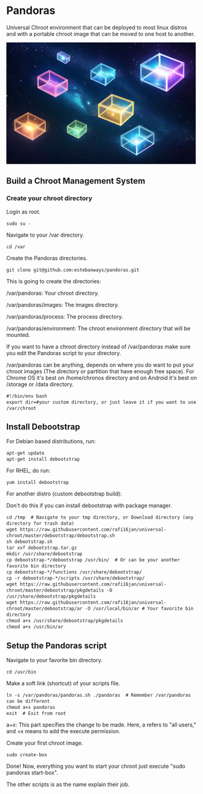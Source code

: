 # Pandoras

Universal Chroot environment that can be deployed to most linux distros and with a portable chroot image that can be moved to one host to another.

<img alt="sword-vim" src="./images/pandoras.jpg?raw=true" width="500" height="320" />

## Build a Chroot Management System

### Create your chroot directory

Login as root.

```shell
sudo su -
```

Navigate to your /var directory.

```shell
cd /var
```

Create the Pandoras directories.

```
git clone git@github.com:estebanways/pandoras.git
```

This is going to create the directories:

/var/pandoras: Your chroot directory.

/var/pandoras/images: The images directory.

/var/pandoras/process: The process directory.

/var/pandoras/environment: The chroot environment directory that will be mounted.

If you want to have a chroot directory instead of /var/pandoras make sure you edit the Pandoras script to your directory.

/var/pandoras can be anything, depends on where you do want to put your chroot images (The directory or partition that have enough free space). For Chrome OS it's best on /home/chronos directory and on Android it's best on /storage or /data directory.

```shell
#!/bin/env bash
export dir=#your custom directory, or just leave it if you want to use /var/chroot
```

## Install Debootstrap

For Debian based distributions, run:

```shell
apt-get update
apt-get install debootstrap
```

For RHEL, do run:

```shell
yum install debootstrap
```

For another distro (custom debootstrap build):

Don't do this if you can install debootstrap with package manager.

```shell
cd /tmp  # Navigate to your tmp directory, or Download directory (any directory for trash data)
wget https://raw.githubusercontent.com/rafi16jan/universal-chroot/master/debootstrap/debootstrap.sh
sh debootstrap.sh
tar xvf debootstrap.tar.gz
mkdir /usr/share/debootstrap
cp debootstrap-*/debootstrap /usr/bin/  # Or can be your another favorite bin directory
cp debootstrap-*/functions /usr/share/debootstrap/
cp -r debootstrap-*/scripts /usr/share/debootstrap/
wget https://raw.githubusercontent.com/rafi16jan/universal-chroot/master/debootstrap/pkgdetails -O /usr/share/debootstrap/pkgdetails
wget https://raw.githubusercontent.com/rafi16jan/universal-chroot/master/debootstrap/ar -O /usr/local/bin/ar # Your favorite bin directory
chmod a+x /usr/share/debootstrap/pkgdetails
chmod a+x /usr/bin/ar
```

## Setup the Pandoras script

Navigate to your favorite bin directory.

```shell
cd /usr/bin
```

Make a soft link (shortcut) of your scripts file.

```
ln -s /var/pandoras/pandoras.sh ./pandoras  # Remember /var/pandoras can be different
chmod a+x pandoras
exit  # Exit from root
```

a+x: This part specifies the change to be made. Here, a refers to "all users," and +x means to add the execute permission.

Create your first chroot image.

```
sudo create-box
```

Done! Now, everything you want to start your chroot just execute "sudo pandoras start-box".

The other scripts is as the name explain their job.
